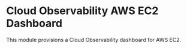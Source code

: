 # Cloud Observability AWS EC2 Dashboard

This module provisions a Cloud Observability dashboard for AWS EC2.
